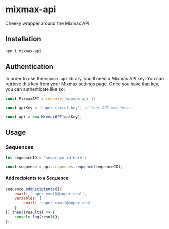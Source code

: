 # mixmax-api
Cheeky wrapper around the Mixmax API

## Installation

```sh
npm i mixmax-api
```

## Authentication

In order to use the `mixmax-api` library, you'll need a Mixmax API key. You can
retrieve this key from your Mixmax settings page. Once you have that key, you
can authenticate like so:

```js
const MixmaxAPI = require('mixmax-api');

const apiKey = 'super-secret-key'; // Your API key here.

const api = new MixmaxAPI(apiKey);
```


## Usage

### Sequences

```js
let sequenceID = 'sequence-id-here';

const sequence = api.sequences.sequence(sequenceID);
```

#### Add recipients to a Sequence

```js
sequence.addRecipients([{
    email: 'super-email@super.cool',
    variables: {
        email: 'super-email@super.cool'
    }
}].then((results) => {
    console.log(result);
});
```
